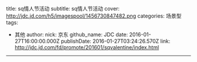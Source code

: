 title: sq情人节活动
subtitle: sq情人节活动
cover: http://jdc.jd.com/h5/imagespool/1456730847482.png
categories: 场景型
tags:
  - 其他
author:
  nick: 京东
  github_name: JDC
date: 2016-01-27T16:00:00.000Z
publishDate: 2016-01-27T03:24:26.570Z
link: http://jdc.jd.com/fd/promote/201601/sqvalentine/index.html 
---